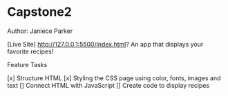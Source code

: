 # Capstone2
Author: Janiece Parker

[Live Site] http://127.0.0.1:5500/index.html?
An app that displays your favorite recipes!

Feature Tasks

[x] Structure HTML
[x] Styling the CSS page using color, fonts, images and text
[] Connect HTML with JavaScript
[] Create code to display recipes
